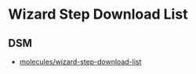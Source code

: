 # Wizard Step Download List

## DSM
* [molecules/wizard-step-download-list](https://ultimaker.invisionapp.com/dsm/ultimaker/ultimaker-com/asset/components/)
